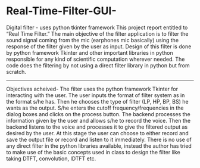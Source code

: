 # Real-Time-Filter-GUI-
Digital filter - uses python tkinter framework 
This project report entitled to “Real Time Filter.” The main objective of the filter application is to filter the sound signal coming from the mic (earphones mic basically) using the response of the filter given by the user as input.
Design of this filter is done by python framework Tkinter and other important libraries in python responsible for any kind of scientific computation wherever needed. The code does the filtering by not using a direct filter library in python but from scratch.

***********************************************************************************************************************************************************************************
Objectives acheived-
The filter uses the python framework Tkinter for interacting with the user. The user inputs the format of filter system as in the format s/he has. Then he chooses the type of filter (LP, HP, BP, BS) he wants as the output. S/he enters the cutoff frequency/frequencies in the dialog boxes and clicks on the process button. The backend processes the information given by the user and allows s/he to record the voice. Then the backend listens to the voice and processes it to give the filtered output as desired by the user. At this stage the user can choose to either record and save the output file or record and listen to it immediately. There is no use of any direct filter in the python libraries available, instead the author has tried to make use of the basic concepts used in class to design the filter like
taking DTFT, convolution, IDTFT etc.
